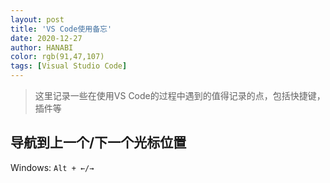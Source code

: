 ```yaml
---
layout: post
title: 'VS Code使用备忘'
date: 2020-12-27
author: HANABI
color: rgb(91,47,107)
tags: [Visual Studio Code]
---
```

> 这里记录一些在使用VS Code的过程中遇到的值得记录的点，包括快捷键，插件等

## 导航到上一个/下一个光标位置

Windows: `Alt + ←/→`